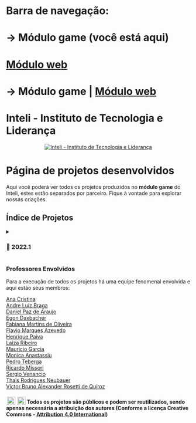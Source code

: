# Barra de navegação:
#  → Módulo game (você está aqui)
#  <a href="https://github.com/2022M1T1/.github/blob/main/MODULO_WEB.md">Módulo web</a>

#  → Módulo game  | <a href="https://github.com/2022M1T1/.github/blob/main/MODULO_WEB.md">Módulo web</a>
# Inteli - Instituto de Tecnologia e Liderança 

<p align="center">
<a href= "https://www.inteli.edu.br/"><img src="https://www.inteli.edu.br/wp-content/uploads/2021/08/20172028/marca_1-2.png" alt="Inteli - Instituto de Tecnologia e Liderança" border="0"></a>
</p>

# Página de projetos desenvolvidos
Aqui você poderá ver todos os projetos produzidos no <b>módulo game</b> do Inteli, estes estão separados por parceiro. Fique à vontade para explorar nossas criações.


## Índice de Projetos

<details>
  <summary><h3>📜 2022.1</h3></summary>
<a href="https://github.com/2022M1T1">Ambev</a>
<br><a href="https://github.com/2022M1T2">BTG Pactual</a>
<br><a href="https://github.com/2022M1T3">Constituição Escola</a>
<br><a href="https://github.com/2022M1T4">Inteli</a>
<br><a href="https://github.com/2022M1T5">USP</a>
</details>

### Professores Envolvidos

Para a execução de todos os projetos há uma equipe fenomenal envolvida e aqui estão seus membros:

<a href="http://lattes.cnpq.br/3035977276521225" target="_blank" rel="noopener noreferrer"> Ana Cristina </a>
<br><a href="http://lattes.cnpq.br/2576427190100662" target="_blank" rel="noopener noreferrer"> Andre Luiz Braga </a>
<br><a href="" target="_blank" rel="noopener noreferrer"> Daniel Paz de Araujo </a>
<br><a href="http://lattes.cnpq.br/0022795304708920" target="_blank" rel="noopener noreferrer"> Egon Daxbacher </a>
<br><a href="http://lattes.cnpq.br/3974504395360192" target="_blank" rel="noopener noreferrer"> Fabiana Martins de Oliveira</a>
<br><a href="http://lattes.cnpq.br/2716416791407528" target="_blank" rel="noopener noreferrer"> Flavio Marques Azevedo </a>
<br><a href="http://lattes.cnpq.br/3254174044411983" target="_blank" rel="noopener noreferrer"> Henrique Paiva </a>
<br><a href="http://lattes.cnpq.br/9324969584977927" target="_blank" rel="noopener noreferrer"> Laíza Ribeiro </a>
<br><a href="" target="_blank" rel="noopener noreferrer"> Mauricio Garcia</a>
<br><a href="http://lattes.cnpq.br/3229882891766173" target="_blank" rel="noopener noreferrer"> Monica Anastassiu </a>
<br><a href="http://lattes.cnpq.br/2951162577564329" target="_blank" rel="noopener noreferrer"> Pedro Teberga</a>
<br><a href="http://lattes.cnpq.br/2327073767433655" target="_blank" rel="noopener noreferrer"> Ricardo Missori </a>
<br><a href="http://lattes.cnpq.br/4585138953602072" target="_blank" rel="noopener noreferrer"> Sergio Venancio </a>
<br><a href="http://lattes.cnpq.br/4152946884830176" target="_blank" rel="noopener noreferrer"> Thais Rodrigues Neubauer</a>
<br><a href="http://lattes.cnpq.br/3254174044411983" target="_blank" rel="noopener noreferrer"> Victor Bruno Alexander Rosetti de Quiroz </a>



#### <img style="height:22px!important;margin-left:3px;vertical-align:text-bottom;" src="https://mirrors.creativecommons.org/presskit/icons/cc.svg?ref=chooser-v1"> <img style="height:22px!important;margin-left:3px;vertical-align:text-bottom;" src="https://mirrors.creativecommons.org/presskit/icons/by.svg?ref=chooser-v1">  Todos os projetos são públicos e podem ser reutilizados, sendo apenas necessária a atribuição dos autores (Conforme a licença Creative Commons - <a href="http://creativecommons.org/licenses/by/4.0/?ref=chooser-v1" target="_blank" rel="license noopener noreferrer" style="display:inline-block;">Attribution 4.0 International</a>)

